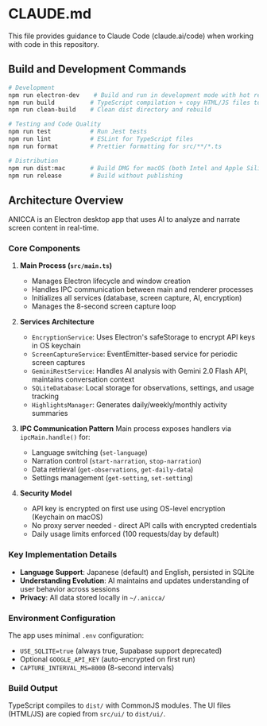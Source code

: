 # CLAUDE.md

This file provides guidance to Claude Code (claude.ai/code) when working with code in this repository.

## Build and Development Commands

```bash
# Development
npm run electron-dev    # Build and run in development mode with hot reload
npm run build          # TypeScript compilation + copy HTML/JS files to dist
npm run clean-build    # Clean dist directory and rebuild

# Testing and Code Quality
npm run test           # Run Jest tests
npm run lint           # ESLint for TypeScript files
npm run format         # Prettier formatting for src/**/*.ts

# Distribution
npm run dist:mac       # Build DMG for macOS (both Intel and Apple Silicon)
npm run release        # Build without publishing
```

## Architecture Overview

ANICCA is an Electron desktop app that uses AI to analyze and narrate screen content in real-time.

### Core Components

1. **Main Process (`src/main.ts`)**
   - Manages Electron lifecycle and window creation
   - Handles IPC communication between main and renderer processes
   - Initializes all services (database, screen capture, AI, encryption)
   - Manages the 8-second screen capture loop

2. **Services Architecture**
   - `EncryptionService`: Uses Electron's safeStorage to encrypt API keys in OS keychain
   - `ScreenCaptureService`: EventEmitter-based service for periodic screen captures
   - `GeminiRestService`: Handles AI analysis with Gemini 2.0 Flash API, maintains conversation context
   - `SQLiteDatabase`: Local storage for observations, settings, and usage tracking
   - `HighlightsManager`: Generates daily/weekly/monthly activity summaries

3. **IPC Communication Pattern**
   Main process exposes handlers via `ipcMain.handle()` for:
   - Language switching (`set-language`)
   - Narration control (`start-narration`, `stop-narration`)
   - Data retrieval (`get-observations`, `get-daily-data`)
   - Settings management (`get-setting`, `set-setting`)

4. **Security Model**
   - API key is encrypted on first use using OS-level encryption (Keychain on macOS)
   - No proxy server needed - direct API calls with encrypted credentials
   - Daily usage limits enforced (100 requests/day by default)

### Key Implementation Details

- **Language Support**: Japanese (default) and English, persisted in SQLite
- **Understanding Evolution**: AI maintains and updates understanding of user behavior across sessions
- **Privacy**: All data stored locally in `~/.anicca/`

### Environment Configuration

The app uses minimal `.env` configuration:
- `USE_SQLITE=true` (always true, Supabase support deprecated)
- Optional `GOOGLE_API_KEY` (auto-encrypted on first run)
- `CAPTURE_INTERVAL_MS=8000` (8-second intervals)

### Build Output

TypeScript compiles to `dist/` with CommonJS modules. The UI files (HTML/JS) are copied from `src/ui/` to `dist/ui/`.